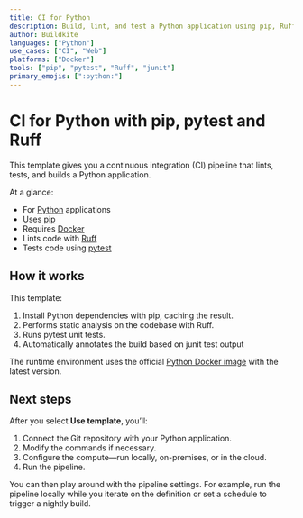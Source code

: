 ```yaml
---
title: CI for Python
description: Build, lint, and test a Python application using pip, Ruff, and pytest.
author: Buildkite
languages: ["Python"]
use_cases: ["CI", "Web"]
platforms: ["Docker"]
tools: ["pip", "pytest", "Ruff", "junit"]
primary_emojis: [":python:"]
---
```


# CI for Python with pip, pytest and Ruff

This template gives you a continuous integration (CI) pipeline that lints, tests, and builds a Python application.

At a glance:

- For [Python](https://www.python.org/) applications
- Uses [pip](https://pypi.org/project/pip/)
- Requires [Docker](https://docs.docker.com/get-docker/)
- Lints code with [Ruff](https://docs.astral.sh/ruff/)
- Tests code using [pytest](https://docs.pytest.org/)

## How it works

This template:

1. Install Python dependencies with pip, caching the result.
2. Performs static analysis on the codebase with Ruff.
3. Runs pytest unit tests.
4. Automatically annotates the build based on junit test output

The runtime environment uses the official [Python Docker image](https://hub.docker.com/_/python) with the latest version.

## Next steps

After you select **Use template**, you’ll:

1. Connect the Git repository with your Python application.
2. Modify the commands if necessary.
3. Configure the compute—run locally, on-premises, or in the cloud.
4. Run the pipeline.

You can then play around with the pipeline settings. For example, run the pipeline locally while you iterate on the definition or set a schedule to trigger a nightly build.
